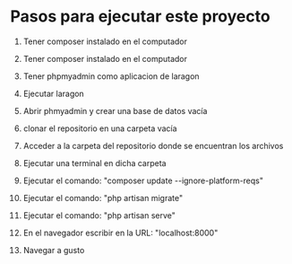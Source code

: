 # Pasos para ejecutar este proyecto

1. Tener composer instalado en el computador 

2. Tener composer instalado en el computador

3. Tener phpmyadmin como aplicacion de laragon

4. Ejecutar laragon

5. Abrir phmyadmin y crear una base de datos vacía

6. clonar el repositorio en una carpeta vacía

7. Acceder a la carpeta del repositorio donde se encuentran los archivos

8. Ejecutar una terminal en dicha carpeta

9. Ejecutar el comando: "composer update --ignore-platform-reqs"

10. Ejecutar el comando: "php artisan migrate"

11. Ejecutar el comando: "php artisan serve"

12. En el navegador escribir en la URL: "localhost:8000"

13. Navegar a gusto